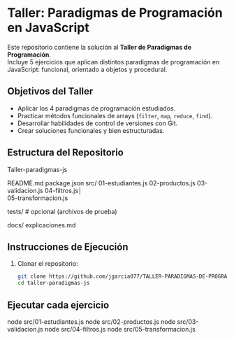 # Taller: Paradigmas de Programación en JavaScript

Este repositorio contiene la solución al **Taller de Paradigmas de Programación**.  
Incluye 5 ejercicios que aplican distintos paradigmas de programación en JavaScript: funcional, orientado a objetos y procedural.


##  Objetivos del Taller

- Aplicar los 4 paradigmas de programación estudiados.
- Practicar métodos funcionales de arrays (`filter`, `map`, `reduce`, `find`).
- Desarrollar habilidades de control de versiones con Git.
- Crear soluciones funcionales y bien estructuradas.


##  Estructura del Repositorio

Taller-paradigmas-js

 README.md
 package.json
  src/
   01-estudiantes.js
   02-productos.js
   03-validacion.js
   04-filtros.js│  
   05-transformacion.js

  tests/ # opcional (archivos de prueba)

   docs/
    explicaciones.md


##  Instrucciones de Ejecución

1. Clonar el repositorio:
   ```bash
   git clone https://github.com/jgarcia077/TALLER-PARADIGMAS-DE-PROGRAMACI-N-EN-JAVASCRIPT.git
   cd taller-paradigmas-js

## Ejecutar cada ejercicio

node src/01-estudiantes.js
node src/02-productos.js
node src/03-validacion.js
node src/04-filtros.js
node src/05-transformacion.js